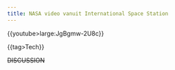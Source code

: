 ```yaml
---
title: NASA video vanuit International Space Station
---
```

{{youtube>large:JgBgmw-2U8c}}

{{tag>Tech}}

~~DISCUSSION~~
